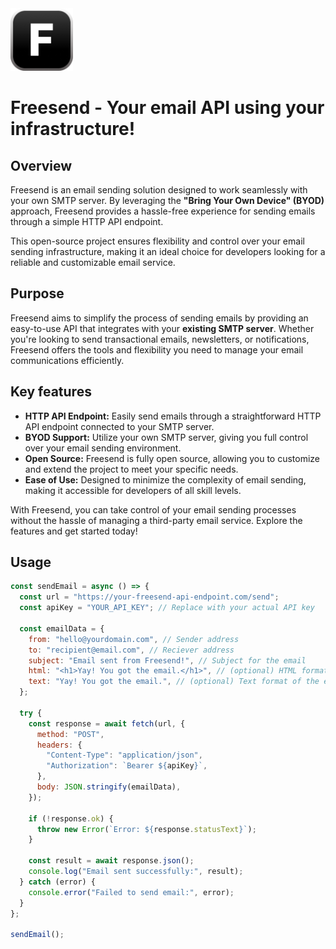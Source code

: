<img src="./public/freesend-icon.png" width=100>

# Freesend - Your email API using your infrastructure!

## Overview

Freesend is an email sending solution designed to work seamlessly with your own SMTP server. By leveraging the **"Bring Your Own Device" (BYOD)** approach, Freesend provides a hassle-free experience for sending emails through a simple HTTP API endpoint.

This open-source project ensures flexibility and control over your email sending infrastructure, making it an ideal choice for developers looking for a reliable and customizable email service.

## Purpose

Freesend aims to simplify the process of sending emails by providing an easy-to-use API that integrates with your **existing SMTP server**. Whether you're looking to send transactional emails, newsletters, or notifications, Freesend offers the tools and flexibility you need to manage your email communications efficiently.

## Key features

- **HTTP API Endpoint:** Easily send emails through a straightforward HTTP API endpoint connected to your SMTP server.
- **BYOD Support:** Utilize your own SMTP server, giving you full control over your email sending environment.
- **Open Source:** Freesend is fully open source, allowing you to customize and extend the project to meet your specific needs.
- **Ease of Use:** Designed to minimize the complexity of email sending, making it accessible for developers of all skill levels.

With Freesend, you can take control of your email sending processes without the hassle of managing a third-party email service. Explore the features and get started today!

## Usage
```js
const sendEmail = async () => {
  const url = "https://your-freesend-api-endpoint.com/send";
  const apiKey = "YOUR_API_KEY"; // Replace with your actual API key

  const emailData = {
    from: "hello@yourdomain.com", // Sender address
    to: "recipient@email.com", // Reciever address
    subject: "Email sent from Freesend!", // Subject for the email
    html: "<h1>Yay! You got the email.</h1>", // (optional) HTML format of the email body
    text: "Yay! You got the email.", // (optional) Text format of the email body
  };

  try {
    const response = await fetch(url, {
      method: "POST",
      headers: {
        "Content-Type": "application/json",
        "Authorization": `Bearer ${apiKey}`,
      },
      body: JSON.stringify(emailData),
    });

    if (!response.ok) {
      throw new Error(`Error: ${response.statusText}`);
    }

    const result = await response.json();
    console.log("Email sent successfully:", result);
  } catch (error) {
    console.error("Failed to send email:", error);
  }
};

sendEmail();
```

